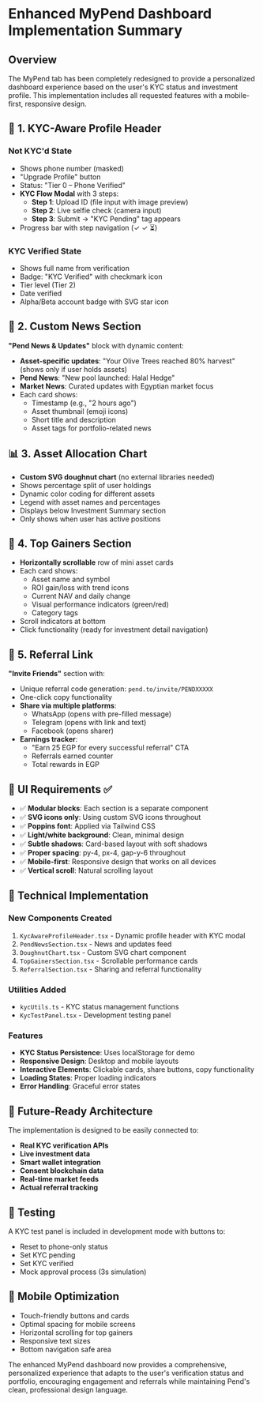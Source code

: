 # Enhanced MyPend Dashboard Implementation Summary

## Overview
The MyPend tab has been completely redesigned to provide a personalized dashboard experience based on the user's KYC status and investment profile. This implementation includes all requested features with a mobile-first, responsive design.

## 🔐 1. KYC-Aware Profile Header

### Not KYC'd State
- Shows phone number (masked)
- "Upgrade Profile" button
- Status: "Tier 0 – Phone Verified"
- **KYC Flow Modal** with 3 steps:
  - **Step 1**: Upload ID (file input with image preview)
  - **Step 2**: Live selfie check (camera input)
  - **Step 3**: Submit → "KYC Pending" tag appears
- Progress bar with step navigation (✓ ✓ ⏳)

### KYC Verified State  
- Shows full name from verification
- Badge: "KYC Verified" with checkmark icon
- Tier level (Tier 2)
- Date verified
- Alpha/Beta account badge with SVG star icon

## 📰 2. Custom News Section

**"Pend News & Updates"** block with dynamic content:
- **Asset-specific updates**: "Your Olive Trees reached 80% harvest" (shows only if user holds assets)
- **Pend News**: "New pool launched: Halal Hedge"
- **Market News**: Curated updates with Egyptian market focus
- Each card shows:
  - Timestamp (e.g., "2 hours ago")
  - Asset thumbnail (emoji icons)
  - Short title and description
  - Asset tags for portfolio-related news

## 📊 3. Asset Allocation Chart

- **Custom SVG doughnut chart** (no external libraries needed)
- Shows percentage split of user holdings
- Dynamic color coding for different assets
- Legend with asset names and percentages
- Displays below Investment Summary section
- Only shows when user has active positions

## 🚀 4. Top Gainers Section

- **Horizontally scrollable** row of mini asset cards
- Each card shows:
  - Asset name and symbol
  - ROI gain/loss with trend icons
  - Current NAV and daily change
  - Visual performance indicators (green/red)
  - Category tags
- Scroll indicators at bottom
- Click functionality (ready for investment detail navigation)

## 🔗 5. Referral Link

**"Invite Friends"** section with:
- Unique referral code generation: `pend.to/invite/PENDXXXXX`
- One-click copy functionality
- **Share via multiple platforms**:
  - WhatsApp (opens with pre-filled message)
  - Telegram (opens with link and text)
  - Facebook (opens sharer)
- **Earnings tracker**:
  - "Earn 25 EGP for every successful referral" CTA
  - Referrals earned counter
  - Total rewards in EGP

## 🎨 UI Requirements ✅

- ✅ **Modular blocks**: Each section is a separate component
- ✅ **SVG icons only**: Using custom SVG icons throughout
- ✅ **Poppins font**: Applied via Tailwind CSS
- ✅ **Light/white background**: Clean, minimal design
- ✅ **Subtle shadows**: Card-based layout with soft shadows
- ✅ **Proper spacing**: py-4, px-4, gap-y-6 throughout
- ✅ **Mobile-first**: Responsive design that works on all devices
- ✅ **Vertical scroll**: Natural scrolling layout

## 🔧 Technical Implementation

### New Components Created
1. `KycAwareProfileHeader.tsx` - Dynamic profile header with KYC modal
2. `PendNewsSection.tsx` - News and updates feed
3. `DoughnutChart.tsx` - Custom SVG chart component
4. `TopGainersSection.tsx` - Scrollable performance cards
5. `ReferralSection.tsx` - Sharing and referral functionality

### Utilities Added
- `kycUtils.ts` - KYC status management functions
- `KycTestPanel.tsx` - Development testing panel

### Features
- **KYC Status Persistence**: Uses localStorage for demo
- **Responsive Design**: Desktop and mobile layouts
- **Interactive Elements**: Clickable cards, share buttons, copy functionality
- **Loading States**: Proper loading indicators
- **Error Handling**: Graceful error states

## 🔮 Future-Ready Architecture

The implementation is designed to be easily connected to:
- **Real KYC verification APIs**
- **Live investment data**
- **Smart wallet integration**
- **Consent blockchain data**
- **Real-time market feeds**
- **Actual referral tracking**

## 🧪 Testing

A KYC test panel is included in development mode with buttons to:
- Reset to phone-only status
- Set KYC pending
- Set KYC verified
- Mock approval process (3s simulation)

## 📱 Mobile Optimization

- Touch-friendly buttons and cards
- Optimal spacing for mobile screens
- Horizontal scrolling for top gainers
- Responsive text sizes
- Bottom navigation safe area

The enhanced MyPend dashboard now provides a comprehensive, personalized experience that adapts to the user's verification status and portfolio, encouraging engagement and referrals while maintaining Pend's clean, professional design language. 